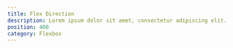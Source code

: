 ```yaml
---
title: Flex Direction
description: Lorem ipsum dolor sit amet, consectetur adipiscing elit.
position: 400
category: Flexbox
---
```

